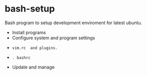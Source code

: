 # bash-setup
Bash program to setup development enviroment  for latest ubuntu.

- Install programs
- Configure system and program settings
-     vim.rc  and plugins.
-     . bashrc
- Update and manage
  
